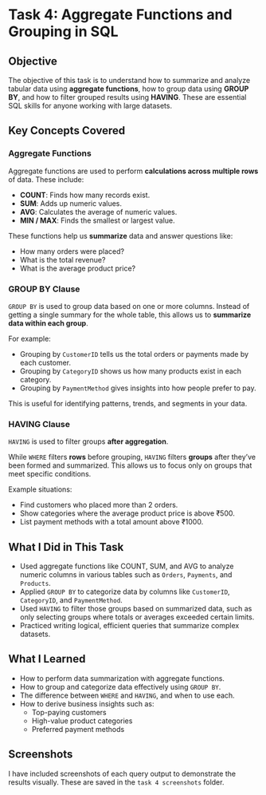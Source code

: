 # Task 4: Aggregate Functions and Grouping in SQL

## Objective

The objective of this task is to understand how to summarize and analyze tabular data using **aggregate functions**, how to group data using **GROUP BY**, and how to filter grouped results using **HAVING**. These are essential SQL skills for anyone working with large datasets.

## Key Concepts Covered

### Aggregate Functions

Aggregate functions are used to perform **calculations across multiple rows** of data. These include:

- **COUNT**: Finds how many records exist.
- **SUM**: Adds up numeric values.
- **AVG**: Calculates the average of numeric values.
- **MIN / MAX**: Finds the smallest or largest value.

These functions help us **summarize** data and answer questions like:
- How many orders were placed?
- What is the total revenue?
- What is the average product price?

### GROUP BY Clause

`GROUP BY` is used to group data based on one or more columns. Instead of getting a single summary for the whole table, this allows us to **summarize data within each group**.

For example:
- Grouping by `CustomerID` tells us the total orders or payments made by each customer.
- Grouping by `CategoryID` shows us how many products exist in each category.
- Grouping by `PaymentMethod` gives insights into how people prefer to pay.

This is useful for identifying patterns, trends, and segments in your data.

### HAVING Clause

`HAVING` is used to filter groups **after aggregation**.

While `WHERE` filters **rows** before grouping, `HAVING` filters **groups** after they’ve been formed and summarized. This allows us to focus only on groups that meet specific conditions.

Example situations:
- Find customers who placed more than 2 orders.
- Show categories where the average product price is above ₹500.
- List payment methods with a total amount above ₹1000.

## What I Did in This Task

- Used aggregate functions like COUNT, SUM, and AVG to analyze numeric columns in various tables such as `Orders`, `Payments`, and `Products`.
- Applied `GROUP BY` to categorize data by columns like `CustomerID`, `CategoryID`, and `PaymentMethod`.
- Used `HAVING` to filter those groups based on summarized data, such as only selecting groups where totals or averages exceeded certain limits.
- Practiced writing logical, efficient queries that summarize complex datasets.

## What I Learned

- How to perform data summarization with aggregate functions.
- How to group and categorize data effectively using `GROUP BY`.
- The difference between `WHERE` and `HAVING`, and when to use each.
- How to derive business insights such as:
  - Top-paying customers
  - High-value product categories
  - Preferred payment methods

##  Screenshots

I have included screenshots of each query output to demonstrate the results visually. These are saved in the `task 4 screenshots` folder.

